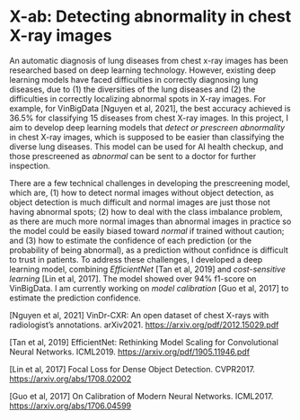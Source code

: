 # X-ab: Detecting abnormality in chest X-ray images

An automatic diagnosis of lung diseases from chest x-ray images has been researched based on deep learning technology. However, existing deep learning models have faced difficulties in correctly diagnosing lung diseases, due to (1) the diversities of the lung diseases and (2) the difficulties in correctly localizing abnormal spots in X-ray images. For example, for VinBigData [Nguyen et al, 2021], the best accuracy achieved is 36.5% for classifying 15 diseases from chest X-ray images. In this project, I aim to develop deep learning models that *detect or prescreen abnormality* in chest X-ray images, which is supposed to be easier than classifying the diverse lung diseases. This model can be used for AI health checkup, and those prescreened as *abnormal* can be sent to a doctor for further inspection.

There are a few technical challenges in developing the prescreening model, which are, (1) how to detect normal images without object detection, as object detection is much difficult and normal images are just those not having abnormal spots; (2) how to deal with the class imbalance problem, as there are much more normal images than abnormal images in practice so the model could be easily biased toward *normal* if trained without caution; and (3) how to estimate the confidence of each prediction (or the probability of being abnormal), as a prediction without confidnce is difficult to trust in patients. To address these challenges, I developed a deep learning model, combining *EfficientNet* [Tan et al, 2019] and *cost-sensitive learning* [Lin et al, 2017]. The model showed over 94% f1-score on VinBigData. I am currently working on *model calibration* [Guo et al, 2017] to estimate the prediction confidence.

[Nguyen et al, 2021] VinDr-CXR: An open dataset of chest X-rays with radiologist’s annotations. arXiv2021. https://arxiv.org/pdf/2012.15029.pdf 

[Tan et al, 2019] EfficientNet: Rethinking Model Scaling for Convolutional Neural Networks. ICML2019. https://arxiv.org/pdf/1905.11946.pdf

[Lin et al, 2017] Focal Loss for Dense Object Detection. CVPR2017. https://arxiv.org/abs/1708.02002

[Guo et al, 2017] On Calibration of Modern Neural Networks. ICML2017. https://arxiv.org/abs/1706.04599

